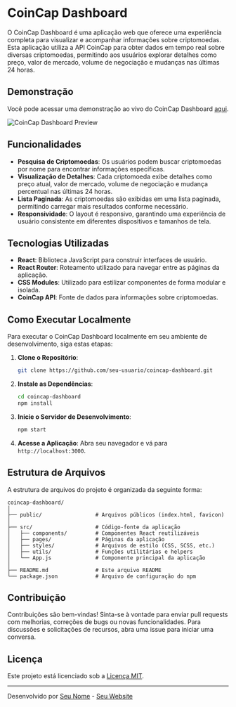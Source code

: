 # CoinCap Dashboard

O CoinCap Dashboard é uma aplicação web que oferece uma experiência completa para visualizar e acompanhar informações sobre criptomoedas. Esta aplicação utiliza a API CoinCap para obter dados em tempo real sobre diversas criptomoedas, permitindo aos usuários explorar detalhes como preço, valor de mercado, volume de negociação e mudanças nas últimas 24 horas.

## Demonstração

Você pode acessar uma demonstração ao vivo do CoinCap Dashboard [aqui](https://example.com).

![CoinCap Dashboard Preview](https://example.com/preview-image.png)

## Funcionalidades

- **Pesquisa de Criptomoedas**: Os usuários podem buscar criptomoedas por nome para encontrar informações específicas.
- **Visualização de Detalhes**: Cada criptomoeda exibe detalhes como preço atual, valor de mercado, volume de negociação e mudança percentual nas últimas 24 horas.
- **Lista Paginada**: As criptomoedas são exibidas em uma lista paginada, permitindo carregar mais resultados conforme necessário.
- **Responsividade**: O layout é responsivo, garantindo uma experiência de usuário consistente em diferentes dispositivos e tamanhos de tela.

## Tecnologias Utilizadas

- **React**: Biblioteca JavaScript para construir interfaces de usuário.
- **React Router**: Roteamento utilizado para navegar entre as páginas da aplicação.
- **CSS Modules**: Utilizado para estilizar componentes de forma modular e isolada.
- **CoinCap API**: Fonte de dados para informações sobre criptomoedas.

## Como Executar Localmente

Para executar o CoinCap Dashboard localmente em seu ambiente de desenvolvimento, siga estas etapas:

1. **Clone o Repositório**: 
    ```bash
    git clone https://github.com/seu-usuario/coincap-dashboard.git
    ```

2. **Instale as Dependências**:
    ```bash
    cd coincap-dashboard
    npm install
    ```

3. **Inicie o Servidor de Desenvolvimento**:
    ```bash
    npm start
    ```

4. **Acesse a Aplicação**: Abra seu navegador e vá para `http://localhost:3000`.

## Estrutura de Arquivos

A estrutura de arquivos do projeto é organizada da seguinte forma:

```
coincap-dashboard/
│
├── public/                 # Arquivos públicos (index.html, favicon)
│
├── src/                    # Código-fonte da aplicação
│   ├── components/         # Componentes React reutilizáveis
│   ├── pages/              # Páginas da aplicação
│   ├── styles/             # Arquivos de estilo (CSS, SCSS, etc.)
│   ├── utils/              # Funções utilitárias e helpers
│   └── App.js              # Componente principal da aplicação
│
├── README.md               # Este arquivo README
└── package.json            # Arquivo de configuração do npm
```

## Contribuição

Contribuições são bem-vindas! Sinta-se à vontade para enviar pull requests com melhorias, correções de bugs ou novas funcionalidades. Para discussões e solicitações de recursos, abra uma issue para iniciar uma conversa.

## Licença

Este projeto está licenciado sob a [Licença MIT](https://opensource.org/licenses/MIT).

---
Desenvolvido por [Seu Nome](https://github.com/seu-usuario) - [Seu Website](https://seusite.com)